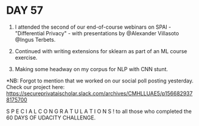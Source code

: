 

DAY 57
======

1. I attended the second of our end-of-course webinars on SPAI - "Differential Privacy" -  with presentations by @Alexander Villasoto @Ingus Terbets.

2. Continued with writing extensions for sklearn as part of an ML course exercise.

3. Making some headway on my corpus for NLP with CNN stunt.

*NB: Forgot to mention that we worked on our social poll posting yesterday. Check our project here: https://secureprivataischolar.slack.com/archives/CMHLLUAE5/p1566829378175700

S P E C I A L  C O N G R A T U L A T I O N S ! to all those who completed the 60 DAYS OF UDACITY CHALLENGE.
